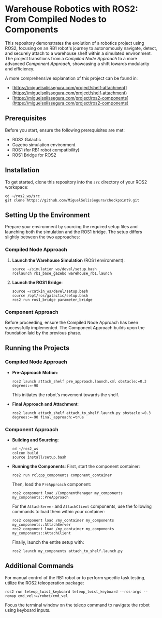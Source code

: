 # Warehouse Robotics with ROS2: From Compiled Nodes to Components

This repository demonstrates the evolution of a robotics project using ROS2, focusing on an RB1 robot's journey to autonomously navigate, detect, and securely attach to a warehouse shelf within a simulated environment. The project transitions from a *Compiled Node Approach* to a more advanced *Component Approach*, showcasing a shift towards modularity and efficiency.

A more comprehensive explanation of this project can be found in:
- [https://miguelsolissegura.com/project/shelf-attachment](https://miguelsolissegura.com/project/shelf-attachment)
- [https://miguelsolissegura.com/project/ros2-components](https://miguelsolissegura.com/project/ros2-components)

## Prerequisites

Before you start, ensure the following prerequisites are met:

- ROS2 Galactic
- Gazebo simulation environment
- ROS1 (for RB1 robot compatibility)
- ROS1 Bridge for ROS2

## Installation

To get started, clone this repository into the `src` directory of your ROS2 workspace:

```
cd ~/ros2_ws/src
git clone https://github.com/MiguelSolisSegura/checkpoint9.git
```

## Setting Up the Environment

Prepare your environment by sourcing the required setup files and launching both the simulation and the ROS1 bridge. The setup differs slightly between the two approaches:

### Compiled Node Approach

1. **Launch the Warehouse Simulation** (ROS1 environment):
    ```
    source ~/simulation_ws/devel/setup.bash
    roslaunch rb1_base_gazebo warehouse_rb1.launch
    ```

2. **Launch the ROS1 Bridge**:
    ```
    source ~/catkin_ws/devel/setup.bash
    source /opt/ros/galactic/setup.bash
    ros2 run ros1_bridge parameter_bridge
    ```

### Component Approach

Before proceeding, ensure the Compiled Node Approach has been successfully implemented. The Component Approach builds upon the foundation laid by the previous phase.

## Running the Projects

### Compiled Node Approach

- **Pre-Approach Motion**:
    ```
    ros2 launch attach_shelf pre_approach.launch.xml obstacle:=0.3 degrees:=-90
    ```
    This initiates the robot's movement towards the shelf.

- **Final Approach and Attachment**:
    ```
    ros2 launch attach_shelf attach_to_shelf.launch.py obstacle:=0.3 degrees:=-90 final_approach:=true
    ```

### Component Approach

- **Building and Sourcing**:
    ```
    cd ~/ros2_ws
    colcon build
    source install/setup.bash
    ```

- **Running the Components**:
    First, start the component container:
    ```
    ros2 run rclcpp_components component_container
    ```
    Then, load the `PreApproach` component:
    ```
    ros2 component load /ComponentManager my_components my_components::PreApproach
    ```
    For the `AttachServer` and `AttachClient` components, use the following commands to load them within your container:
    ```
    ros2 component load /my_container my_components my_components::AttachServer
    ros2 component load /my_container my_components my_components::AttachClient
    ```
    Finally, launch the entire setup with:
    ```
    ros2 launch my_components attach_to_shelf.launch.py
    ```

## Additional Commands

For manual control of the RB1 robot or to perform specific task testing, utilize the ROS2 teleoperation package:

```
ros2 run teleop_twist_keyboard teleop_twist_keyboard --ros-args --remap cmd_vel:=/robot/cmd_vel
```

Focus the terminal window on the teleop command to navigate the robot using keyboard inputs.
